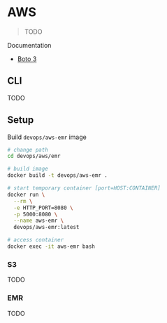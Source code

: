 # AWS

> TODO

Documentation

* [Boto 3](https://boto3.readthedocs.io/en/latest/reference/services/index.html)

## CLI

TODO

## Setup

Build `devops/aws-emr` image
```bash
# change path
cd devops/aws/emr

# build image
docker build -t devops/aws-emr .

# start temporary container [port=HOST:CONTAINER]
docker run \
  --rm \
  -e HTTP_PORT=8080 \
  -p 5000:8080 \
  --name aws-emr \
  devops/aws-emr:latest

# access container
docker exec -it aws-emr bash
```

### S3

TODO

### EMR

TODO
